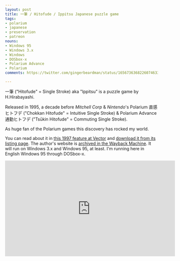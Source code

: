 ```yaml
---
layout: post
title: 一筆 / Hitofude / Ippitsu Japanese puzzle game
tags:
- polarium
- japanese
- preservation
- patreon
nouns:
- Windows 95
- Windows 3.x
- Windows
- DOSbox-x
- Polarium Advance
- Polarium
comments: https://twitter.com/gingerbeardman/status/1656736368226074633

---
```


一筆 ("Hitofude" = Single Stroke) aka "Ippitsu" is a puzzle game by H.Hirabayashi.

Released in 1995, a decade before *Mitchell Corp* & *Nintendo*'s Polarium 直感ヒトフデ ("Chokkan Hitofude" = Intuitive Single Stroke) & Polarium Advance 通勤ヒトフデ ("Tsūkin Hitofude" = Commuting Single Stroke).

As huge fan of the Polarium games this discovery has rocked my world.

You can read about it in [this 1997 feature at Vector](https://www.vector.co.jp/magazine/special/970912/sp7091211.html) and [download it from its listing page](https://www.vector.co.jp/soft/win31/game/se024209.html). The author's website is [archived in the Wayback Machine](https://web.archive.org/web/20030506062907/http://www.hiraba.com/slaveofpc/software/ippitsu/index.html). It will run on Windows 3.x and Windows 95, at least. I'm running here in English Windows 95 through DOSbox-x.

<iframe width="560" height="315" src="https://www.youtube.com/embed/-VaQ4DUSvWE" title="YouTube video player" frameborder="0" allow="accelerometer; autoplay; clipboard-write; encrypted-media; gyroscope; picture-in-picture" allowfullscreen></iframe>
